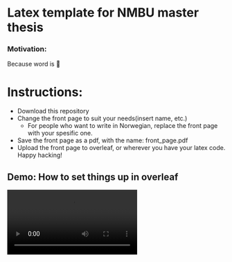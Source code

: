 # Latex template for NMBU master thesis
### Motivation: 
Because word is 💩


# Instructions:
* Download this repository
* Change the front page to suit your needs(insert name, etc.)
    - For people who want to write in Norwegian, replace the front page with your spesific one.
* Save the front page as a pdf, with the name: front_page.pdf 
* Upload the front page to overleaf, or wherever you have your latex code.
Happy hacking!


## Demo: How to set things up in overleaf
![](./images/overleaf.mp4)
